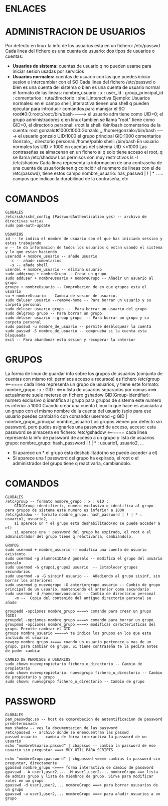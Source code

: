 # ENLACES

# ADMINISTRACION DE USUARIOS
Por defecto en linux la info de los usuarios esta en un fichero: /etc/passwd
Cada linea del fichero es una cuenta de usuario: dos tipos de usuarios o cuentas:
- **Usuarios de sistema:** cuentas de usuario q no pueden usarse para iniciar sesion usadas por servicios
- **Usuarios normales:** cuentas de usuario con las que puedes iniciar sesion e intercambiar con el SO
Cada linea del fichero /etc/passwd o bien es una cuenta del sistema o bien es una cuenta de usuario normal el formato de las lineas:
nombre_usuario : x : user_id : group_principal_id : comentarios : ruta/directorio : shell_interactiva
Ejemplo:
  Usuarios normales: en el campo shell_interactiva tienen una shell q pueden ejecutar para introducir comandos para manejar el SO
  root:x:0:0:root:/root:/bin/bash----> el usuario adm tiene como UID=0;
                                       el grupo administradores q en linux tambien se llama "root" tiene como GID=0,
                                       el directorio personal: /root
                                       la shell: /bin/bash
                                       comentarios de la cuenta: root
  gonzalo:x:1000:1000:Gonzalo,,,:/home/gonzalo:/bin/bash ----> el usuario gonzalo UID:1000
                                                                el grupo principal GID:1000
                                                                comentarios Gonzalo,,,
                                                                directorio personal: /home/pablo
                                                                shell: /bin/bash
En usuario normales los UID > 1000 en cuentas del sistema UID <=1000
Las contraseñas se almacenan en un fichero al q solo tiene acceso el root, q se llama /etc/shadow
Los permisos son muy restrictivos ls -l /etc/shadow
Cada linea representa la informacion de una contraseña de una cuenta de usuario(tienen q coincidir el nunmero de lineas con el de /etc/passwd), tiene estos campo
nombre_usuario: has_passwd | ! | * : .... campos que indican la durabilidad de la contraseña, etc

# COMANDOS
    GLOBALES 
    /etc/ssh/sshd_config (PasswordAuthentication yes) -- archivo de directivas varias
    sudo pam-auth-update
    
    USUARIOS
    id -- te indica el nombre de usuario con el que has iniciado session y estas trabajando
    w -- te da informacion de todos los usuarios q estan usando el sistema y lo que estan haciendo
    useradd + nombre_usuario -- añade usuario
      -c -- añade comentarios
      -s -- añade shell
    userdel + nombre_usuario -- elimina usuario
    sudo addgroup + nombreGrupo -- Crear un grupo
    sudo adduser + nombreUsuario + nombreGrupo -- Añadir un usuario al grupo
    groups + nombreUsuario -- Comprobacion de en que grupos esta el usuario
    su + nombreUsuario -- Cambia de sesion de usuario.
    sudo deluser usuario --remove-home -- Para borrar un usuario y su carpeta personal
    sudo deluser usuario grupo --  Para borrar un usuario del grupo
    sudo delgroup grupo -- Para borrar un grupo
    sudo deluser usuario --group grupo  -- Para borrar un grupo y su carpeta personal
    sudo passwd -u nombre_de_usuario -- permite desbloquear la cuenta
    sudo passwd -S nombre_de_usuario -- comprueba si la cuenta esta bloqueada
    exit -- Para abandonar esta sesion y recuperar la anterior

# GRUPOS
La forma de linux de guardar info sobre los grupos de usuarios (conjunto de cuentas con mismo rol: permisos acceso a recursos) es fichero
/etc/group <====== cada linea representa un grupo de usuarios, y tiene este formato:
nombre_grupo : x : GID : <=== lista de usuarios separados por comas ===> actualmente suele meterse en fichero gshadow
GID(Group-identifier): numero exclusivo q identifica al grupo para grupos de sistema este numero es inferior a 1000
Cuando crear una cuenta Linux lo que hace es asociarla a un grupo con el mismo nombre de la cuenta del usuario (solo para ese usuario puedes cambiarlo con comando)
usermod -g GID | nombre_grupo_principal nombre_usuario
Los grupos vienen por defecto sin password, pero pudes asignarles una password de acceso, acceso: esta password se almacena en fichero:
/etc/gshadow <====== cada linea representa la info de password de acceso a un grupo y lista de usuarios grupo: nombre_grupo: hash_password | ! | * : usuario1, usuario2, ...
- Si aparece un * el grupo esta deshabilitado(no se puede acceder a el)
- Si aparece una ! password del grupo ha expirado, el root o el administrador del grupo tiene q reactivarla, cambiandolo.

# COMANDOS
    GLOBALES
    /etc/group -- formato nombre_grupo : x : GID :
        GID(Group-identifier):, numero exclusivo q identifica al grupo para grupos de sistema este numero es inferior a 1000
    /etc/gshadow -- formato nombre_grupo: hash_password | ! | * : usuario1, usuario2, ...
        si aparece un * el grupo esta deshabilitado(no se puede acceder a el)
        si aparece una ! password del grupo ha expirado, el root o el administrador del grupo tiene q reactivarla, cambiandolo.

    GRUPOS
    sudo usermod + nombre_usuario -- modifica una cuenta de usuario existente
    sudo usermod -g alumnos1DAW-A gonzalo -- modifica el grupo del usuario gonzalo
    sudo usermod -G grupo1,grupo2 usuario  -- Establecer grupos secundarios
    sudo usermod -a -G sinsinf usuario --  Añadiendo al grupo sisinf, sin borrar los anteriores
    sudo usermod g nuevogrupo -G anteriorgrupo usuario -- Cambio de grupo principal de un usuario, manteniendo el anterior como secundario
    sudo usermod -d /home/nuevousuario -- Cambio de directorio personal
        -m --  Copia del contenido del antiguo directorio personal se añade

    groupadd -opciones nombre_grupo ====> comando para crear un grupo (GID)
    groupdel -opciones nombre_grupo ====> comando para borrar un grupo
    groupmod -opciones nombre_grupo ====> modificas caracteristicas del grupo. Permite cambiar el GID
    groups nombre_usuario =====> te indica los grupos en los que esta incluido el usuario 
    newgrp nombre_grupo <==== cuando un usuario pertenece a mas de un grupo, para cambiar de grupo. Si tiene contraseña te la pedira antes de poder cambiar
    
    CAMBIO DE PERMISOS A USUARIOS
    sudo chown nuevopropietario fichero_o_directorio -- Cambio de propietario
    sudo chown nuevopropietario: nuevogrupo fichero_o_directorio -- Cambio de propietario y grupo
    sudo chown: nuevogrupo fichero_o_directorio -- Cambio de grupo   
    
# PASSWORD
    GLOBALES
    pam_passwdqc.so -- host de comprobacion de autentificacion de password predeterminada
    man shadow -- ves la documentacion de las password
    /etc/passwd -- archivo donde se enencuentran las passwd
    passwd usuario -- cambia de forma interactiva la password de un usuario
    echo "nombreUsuario:passwd" | chapsswd -- cambia la password de ese usuario sin preguntar ===> MUY UTIL PARA SCRIPTS

    echo "nombreGrupo:password" | chgpasswd <==== cambias la password sin preguntar, directamente
    gpasswd nombre_grupo <==== forma interactiva de cambio de password
    gpasswd - A user1,user2,... -M user1,user2.... nombreGrupo ==> lista de admins grupo y lista de miembros de grupo. Sirve para modificar roles en un grupo
    gpasswd -d user1,user2,... nombreGrupo ===> para borrar ususarios de un grupo
    gpasswd -a user1,user2,... nombreGrupo ===> para añadir usuarios a un grupo
